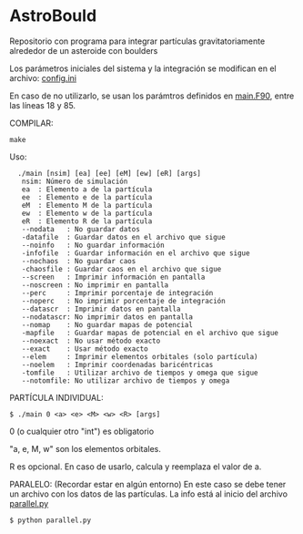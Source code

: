 # AstroBould
Repositorio con programa para integrar partículas gravitatoriamente alrededor de un asteroide con boulders

Los parámetros iniciales del sistema y la integración se modifican en el archivo: [config.ini](./config.ini)

En caso de no utilizarlo, se usan los parámtros definidos en [main.F90](./main.F90#18#85), entre las líneas 18 y 85.

COMPILAR:
``` console
make
```

Uso: 

``` console
  ./main [nsim] [ea] [ee] [eM] [ew] [eR] [args]
   nsim: Número de simulación
   ea  : Elemento a de la partícula
   ee  : Elemento e de la partícula
   eM  : Elemento M de la partícula
   ew  : Elemento w de la partícula
   eR  : Elemento R de la partícula
   --nodata   : No guardar datos
   -datafile  : Guardar datos en el archivo que sigue
   --noinfo   : No guardar información
   -infofile  : Guardar información en el archivo que sigue
   --nochaos  : No guardar caos
   -chaosfile : Guardar caos en el archivo que sigue
   --screen   : Imprimir información en pantalla
   --noscreen : No imprimir en pantalla
   --perc     : Imprimir porcentaje de integración
   --noperc   : No imprimir porcentaje de integración
   --datascr  : Imprimir datos en pantalla
   --nodatascr: No imprimir datos en pantalla
   --nomap    : No guardar mapas de potencial
   -mapfile   : Guardar mapas de potencial en el archivo que sigue
   --noexact  : No usar método exacto
   --exact    : Usar método exacto
   --elem     : Imprimir elementos orbitales (solo partícula)
   --noelem   : Imprimir coordenadas baricéntricas
   -tomfile   : Utilizar archivo de tiempos y omega que sigue
   --notomfile: No utilizar archivo de tiempos y omega
```

PARTÍCULA INDIVIDUAL: 
``` console
$ ./main 0 <a> <e> <M> <w> <R> [args]
```
0 (o cualquier otro "int") es obligatorio

"a, e, M, w" son los elementos orbitales.

R es opcional. En caso de usarlo, calcula y reemplaza el valor de a.

PARALELO: (Recordar estar en algún entorno)
En este caso se debe tener un archivo con los datos de las partículas. La info está al inicio del archivo [parallel.py](./parallel.py#L3#L35)
``` console
$ python parallel.py
```
